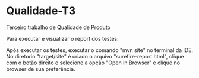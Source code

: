# Qualidade-T3
Terceiro trabalho de Qualidade de Produto

Para executar e visualizar o report dos testes:

Após executar os testes, executar o comando "mvn site" no terminal da IDE. No diretorio "target/site" é criado o arquivo "surefire-report.html", clique com o botão direito e selecione a opção "Open in Browser" e clique no browser de sua preferência.
